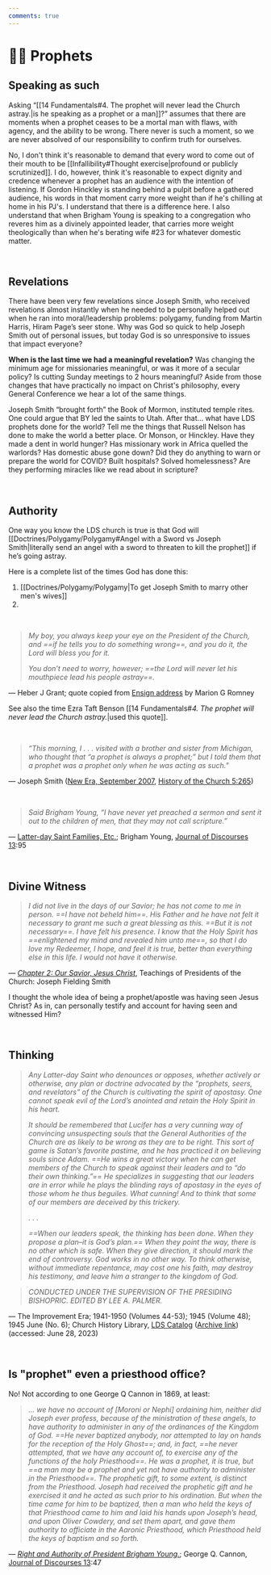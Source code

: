```yaml
---
comments: true
---
```

# 👨‍💼 Prophets
## Speaking as such
Asking “[[14 Fundamentals#4. The prophet will never lead the Church astray.|is he speaking as a prophet or a man]]?” assumes that there are moments when a prophet ceases to be a mortal man with flaws, with agency, and the ability to be wrong. There never is such a moment, so we are never absolved of our responsibility to confirm truth for ourselves.

No, I don't think it's reasonable to demand that every word to come out of their mouth to be [[Infallibility#Thought exercise|profound or publicly scrutinized]]. I do, however, think it's reasonable to expect dignity and credence whenever a prophet has an audience with the intention of listening. If Gordon Hinckley is standing behind a pulpit before a gathered audience, his words in that moment carry more weight than if he's chilling at home in his PJ's. I understand that there is a difference here. I also understand that when Brigham Young is speaking to a congregation who reveres him as a divinely appointed leader, that carries more weight theologically than when he's berating wife #23 for whatever domestic matter.

&nbsp;

## Revelations
There have been very few revelations since Joseph Smith, who received revelations almost instantly when he needed to be personally helped out when he ran into moral/leadership problems: polygamy, funding from Martin Harris, Hiram Page’s seer stone. Why was God so quick to help Joseph Smith out of personal issues, but  today God is so unresponsive to issues that impact everyone?

**When is the last time we had a meaningful revelation?** Was changing the minimum age for missionaries meaningful, or was it more of a secular policy? Is cutting Sunday meetings to 2 hours meaningful? Aside from those changes that have practically no impact on Christ's philosophy, every General Conference we hear a lot of the same things.

Joseph Smith “brought forth” the Book of Mormon, instituted temple rites. One could argue that BY led the saints to Utah. After that… what have LDS prophets done for the world? Tell me the things that Russell Nelson has done to make the world a better place. Or Monson, or Hinckley. Have they made a dent in world hunger? Has missionary work in Africa quelled the warlords? Has domestic abuse gone down? Did they do anything to warn or prepare the world for COVID? Built hospitals? Solved homelessness? Are they performing miracles like we read about in scripture?

&nbsp;

## Authority
One way you know the LDS church is true is that God will [[Doctrines/Polygamy/Polygamy#Angel with a Sword vs Joseph Smith|literally send an angel with a sword to threaten to kill the prophet]] if he’s going astray.

Here is a complete list of the times God has done this:

1. [[Doctrines/Polygamy/Polygamy|To get Joseph Smith to marry other men's wives]]
2. &nbsp;

&nbsp;

> *My boy, you always keep your eye on the President of the Church, and ==if he tells you to do something wrong==, and you do it, the Lord will bless you for it.*
>
> *You don’t need to worry, however; ==the Lord will never let his mouthpiece lead his people astray==.*

— Heber J Grant; quote copied from [Ensign address](https://www.churchofjesuschrist.org/study/ensign/1972/07/the-covenant-of-the-priesthood?lang=eng) by Marion G Romney

See also the time Ezra Taft Benson [[14 Fundamentals#*4. The prophet will never lead the Church astray.*|used this quote]].

&nbsp;

> *“This morning, I . . . visited with a brother and sister from Michigan, who thought that “a prophet is always a prophet;” but I told them that a prophet was a prophet only when he was acting as such."*

— Joseph Smith ([New Era, September 2007](https://www.churchofjesuschrist.org/study/new-era/2007/09/ordinary-men-extraordinary-callings?lang=eng&id=p11#p11), [History of the Church 5:265](https://archive.org/details/history-of-the-church-volume-5/page/258/mode/2up?view=theater&q=%22a+prophet+is+always+a+prophet%22))

&nbsp;

> _Said Brigham Young, “I have never yet preached a sermon and sent it out to the children of men, that they may not call scripture.”_

— [Latter-day Saint Families, Etc.](https://scriptures.byu.edu/#0651617b8:t1fbdd:j13); Brigham Young, [Journal of Discourses 13](https://scriptures.byu.edu/jod/pdf/JoD13/JoD13.pdf):95

&nbsp;

## Divine Witness
> *I did not live in the days of our Savior; he has not come to me in person. ==I have not beheld him==. His Father and he have not felt it necessary to grant me such a great blessing as this. ==But it is not necessary==. I have felt his presence. I know that the Holy Spirit has ==enlightened my mind and revealed him unto me==, so that I do love my Redeemer, I hope, and feel it is true, better than everything else in this life. I would not have it otherwise.*

— *[Chapter 2: Our Savior, Jesus Christ](https://www.churchofjesuschrist.org/study/manual/teachings-of-presidents-of-the-church-joseph-fielding-smith/chapter-2-our-savior-jesus-christ?lang=eng&id=p3#p3)*, Teachings of Presidents of the Church: Joseph Fielding Smith

I thought the whole idea of being a prophet/apostle was having seen Jesus Christ? As in, can personally testify and account for having seen and witnessed Him?

&nbsp;

## Thinking
> *Any Latter-day Saint who denounces or opposes, whether actively or otherwise, any plan or doctrine advocated by the “prophets, seers, and revelators” of the Church is cultivating the spirit of apostasy. One cannot speak evil of the Lord’s anointed and retain the Holy Spirit in his heart.*
>
> *It should be remembered that Lucifer has a very cunning way of convincing unsuspecting souls that the General Authorities of the Church are as likely to be wrong as they are to be right. This sort of game is Satan’s favorite pastime, and he has practiced it on believing souls since Adam. ==He wins a great victory when he can get members of the Church to speak against their leaders and to “do their own thinking.”== He specializes in suggesting that our leaders are in error while he plays the blinding rays of apostasy in the eyes of those whom he thus beguiles. What cunning! And to think that some of our members are deceived by this trickery.*
>
> _. . ._
>
> *==When our leaders speak, the thinking has been done. When they propose a plan–it is God’s plan.== When they point the way, there is no other which is safe. When they give direction, it should mark the end of controversy. God works in no other way. To think otherwise, without immediate repentance, may cost one his faith, may destroy his testimony, and leave him a stranger to the kingdom of God.*

> _CONDUCTED UNDER THE SUPERVISION OF THE PRESIDING BISHOPRIC. EDITED BY LEE A. PALMER._

— The Improvement Era; 1941-1950 (Volumes 44-53); 1945 (Volume 48); 1945 June (No. 6); Church History Library, [LDS Catalog](https://catalog.churchofjesuschrist.org/assets/082ccb85-bae0-437b-9575-628ae039f9cd/0/0?lang=eng) ([Archive link](https://archive.org/details/improvementera4806unse/page/354/mode/1up?view=theater)) (accessed: June 28, 2023)

&nbsp;

## Is "prophet" even a priesthood office?
No! Not according to one George Q Cannon in 1869, at least:

> *... we have no account of [Moroni or Nephi] ordaining him, neither did Joseph ever profess, because of the ministration of these angels, to have authority to administer in any of the ordinances of the Kingdom of God. ==He never baptized anybody, nor attempted to lay on hands for the reception of the Holy Ghost==; and, in fact, ==he never attempted, that we have any account of, to exercise any of the functions of the holy Priesthood==. He was a prophet, it is true, but ==a man may be a prophet and yet not have authority to administer in the Priesthood==. The prophetic gift, to some extent, is distinct from the Priesthood. Joseph had received the prophetic gift and he exercised it and he acted as such prior to his ordination. But when the time came for him to be baptized, then a man who held the keys of that Priesthood came to him and laid his hands upon Joseph’s head, and upon Oliver Cowdery, and set them apart, and gave them authority to officiate in the Aaronic Priesthood, which Priesthood held the keys of baptism and so forth.*

— *[Right and Authority of President Brigham Young.](https://scriptures.byu.edu/#0651617b8:t1fbd8:j13)*; George Q. Cannon, [Journal of Discourses 13](https://scriptures.byu.edu/jod/pdf/JoD13/JoD13.pdf):47
